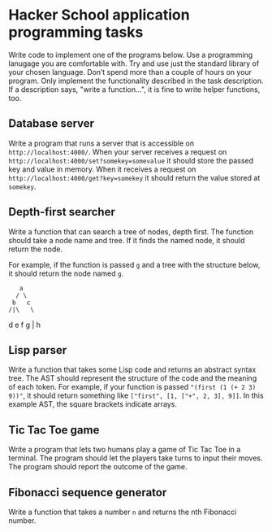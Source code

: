 # Hacker School application programming tasks

Write code to implement one of the programs below. Use a programming lanugage you are comfortable with. Try and use just the standard library of your chosen language.  Don’t spend more than a couple of hours on your program.  Only implement the functionality described in the task description.  If a description says, "write a function...", it is fine to write helper functions, too.

## Database server

Write a program that runs a server that is accessible on `http://localhost:4000/`.  When your server receives a request on `http://localhost:4000/set?somekey=somevalue` it should store the passed key and value in memory.  When it receives a request on `http://localhost:4000/get?key=somekey` it should return the value stored at `somekey`.

## Depth-first searcher

Write a function that can search a tree of nodes, depth first. The function should take a node name and tree.  If it finds the named node, it should return the node.

For example, if the function is passed `g` and a tree with the structure below, it should return the node named `g`.

       a
      / \
     b   c
    /|\   \
   d e f   g
           |
           h

## Lisp parser

Write a function that takes some Lisp code and returns an abstract syntax tree.  The AST should represent the structure of the code and the meaning of each token.  For example, if your function is passed `"(first (1 (+ 2 3) 9))"`, it should return something like `["first", [1, ["+", 2, 3], 9]]`.  In this example AST, the square brackets indicate arrays.

## Tic Tac Toe game

Write a program that lets two humans play a game of Tic Tac Toe in a terminal.  The program should let the players take turns to input their moves.  The program should report the outcome of the game.

## Fibonacci sequence generator

Write a function that takes a number `n` and returns the nth Fibonacci number.
